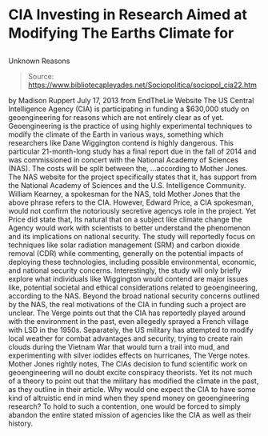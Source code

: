 # CIA Investing in Research Aimed at Modifying The Earths Climate for 
Unknown Reasons

> Source: https://www.bibliotecapleyades.net/Sociopolitica/sociopol_cia22.htm

by Madison Ruppert
July 17, 2013
from
EndTheLie Website
The US Central Intelligence Agency
(CIA)
is participating in funding a $630,000 study
on geoengineering for reasons which are not
entirely clear as of yet.
Geoengineering is the practice of using highly
experimental techniques to modify the climate of the Earth in various ways,
something which researchers like Dane Wiggington contend
is highly dangerous.
This particular 21-month-long study has a final
report due in the fall of 2014 and was commissioned in concert with the
National Academy of Sciences (NAS).
The costs will be split between the,
...according to
Mother Jones.
The NAS
website for the project specifically states that it,
has support from the National Academy of
Sciences and the U.S. Intelligence Community.
William Kearney, a spokesman for the NAS,
told Mother Jones that the above phrase refers to the CIA.
However, Edward Price, a CIA spokesman,
would not confirm the notoriously secretive agencys role in the project.
Yet Price did state that,
Its natural that on a subject like
climate change the Agency would
work with scientists to better understand the phenomenon and its
implications on national security.
The study will reportedly focus on techniques
like solar radiation management (SRM) and carbon dioxide removal (CDR) while
commenting,
generally on the potential impacts of
deploying these technologies, including possible environmental,
economic, and national security concerns.
Interestingly, the study will only briefly
explore what
individuals like Wiggington would contend are major issues like,
potential societal and ethical
considerations related to geoengineering, according to the NAS.
Beyond the broad national security concerns
outlined by the NAS, the real motivations of the CIA in funding such a
project are unclear.
The Verge points out that the CIA has
reportedly played around with the environment in the past, even
allegedly sprayed a French village with LSD in the 1950s.
Separately,
the US military has attempted to modify local weather for combat
advantages and security, trying
to create rain clouds during the Vietnam
War that would turn a trail into mud, and experimenting with
silver iodides effects on hurricanes, The Verge
notes.
Mother Jones rightly notes,
The CIAs decision to fund scientific work
on geoengineering will no doubt excite conspiracy theorists.
Yet its not much of a theory to point out that
the military has modified the climate in the past, as they outline in their
article.
Why would one expect the CIA to have some kind
of altruistic end in mind when they spend
money on geoengineering research? To hold to such a contention, one
would be forced to simply abandon the entire stated mission of agencies like
the CIA as well as their history.
